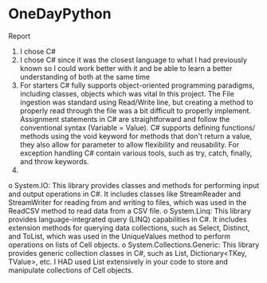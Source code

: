 # OneDayPython
Report
1.	I chose C# 
2.	I chose C# since it was the closest language to what I had previously known so I could work better with it and be able to learn a better understanding of both at the same time  
3.	  For starters C# fully supports object-oriented programming paradigms, including classes, objects which was vital In this project. 
The File ingestion was standard using Read/Write line, but creating a method to properly read through the file was a bit difficult to properly implement.
 Assignment statements in C# are straightforward and follow the conventional syntax (Variable = Value). 
C# supports defining functions/ methods using the void keyword for methods that don't return a value, they also allow for parameter to allow flexibility and reusability.
For exception handling C# contain various tools, such as try, catch, finally, and throw keywords.
4.	
o	System.IO: This library provides classes and methods for performing input and output operations in C#. It includes classes like StreamReader and StreamWriter for reading from and writing to files, which was used in the ReadCSV method to read data from a CSV file.
o	System.Linq: This library provides language-integrated query (LINQ) capabilities in C#. It includes extension methods for querying data collections, such as Select, Distinct, and ToList, which was used in the UniqueValues method to perform operations on lists of Cell objects. 
o	System.Collections.Generic: This library provides generic collection classes in C#, such as List<T>, Dictionary<TKey, TValue>, etc. I HAD used List<T> extensively in your code to store and manipulate collections of Cell objects.

